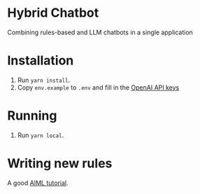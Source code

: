 # Hybrid Chatbot
Combining rules-based and LLM chatbots in a single application

# Installation
1. Run `yarn install`.
2. Copy `env.example` to `.env` and fill in the [OpenAI API keys][openaiapikeys]

# Running 
1. Run `yarn local`.

# Writing new rules
A good [AIML tutorial][aimltutorial].


[openaiapikeys]: https://platform.openai.com/account/api-keys
[aimltutorial]: https://www.tutorialspoint.com/aiml/index.htm